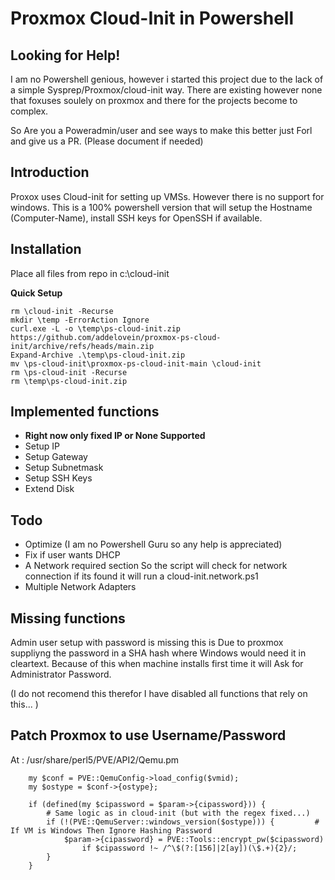 # Proxmox Cloud-Init in Powershell

## Looking for Help!
I am no Powershell genious, however i started this project due to the lack of a simple Sysprep/Proxmox/cloud-init way. There are existing however none that foxuses soulely on proxmox and there for the projects become to complex.

So Are you a Poweradmin/user and see ways to make this better just Forl and give us a PR. (Please document if needed)

## Introduction
Proxox uses Cloud-init for setting up VMSs. However there is no support for windows.
This is a 100% powershell version that will setup the Hostname (Computer-Name), install SSH keys for OpenSSH if available.

## Installation
Place all files from repo in c:\cloud-init

**Quick Setup**
```
rm \cloud-init -Recurse
mkdir \temp -ErrorAction Ignore
curl.exe -L -o \temp\ps-cloud-init.zip https://github.com/addelovein/proxmox-ps-cloud-init/archive/refs/heads/main.zip
Expand-Archive .\temp\ps-cloud-init.zip
mv \ps-cloud-init\proxmox-ps-cloud-init-main \cloud-init
rm \ps-cloud-init -Recurse
rm \temp\ps-cloud-init.zip
```

## Implemented functions
* **Right now only fixed IP or None Supported**
* Setup IP
* Setup Gateway
* Setup Subnetmask
* Setup SSH Keys
* Extend Disk

## Todo
* Optimize (I am no Powershell Guru so any help is appreciated)
* Fix if user wants DHCP
* A Network required section So the script will check for network connection if its found it will run a cloud-init.network.ps1
* Multiple Network Adapters

## Missing functions
Admin user setup with password is missing this is Due to proxmox suppliyng the password in a SHA hash where Windows would need it in cleartext.
Because of this when machine installs first time it will Ask for Administrator Password. 


(I do not recomend this therefor I have disabled all functions that rely on this... )
## Patch Proxmox to use Username/Password
At : /usr/share/perl5/PVE/API2/Qemu.pm

```
    my $conf = PVE::QemuConfig->load_config($vmid);
    my $ostype = $conf->{ostype};

    if (defined(my $cipassword = $param->{cipassword})) {
        # Same logic as in cloud-init (but with the regex fixed...)
        if (!(PVE::QemuServer::windows_version($ostype))) {         #  If VM is Windows Then Ignore Hashing Password
            $param->{cipassword} = PVE::Tools::encrypt_pw($cipassword)
                if $cipassword !~ /^\$(?:[156]|2[ay])(\$.+){2}/;
        }    
    } 
```
